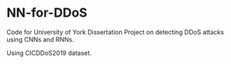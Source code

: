 # NN-for-DDoS
Code for University of York Dissertation Project on detecting DDoS attacks using CNNs and RNNs.

Using CICDDoS2019 dataset.
